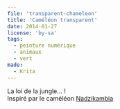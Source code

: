 ```yaml
---
file: 'transparent-chameleon'
title: 'Caméléon transparent'
date: 2014-01-27
license: 'by-sa'
tags:
  - peinture numérique
  - animaux
  - vert
made:
  - Krita
---
```


La loi de la jungle... !   
Inspiré par le caméléon [Nadzikambia](http://fr.wikipedia.org/wiki/Nadzikambia)
